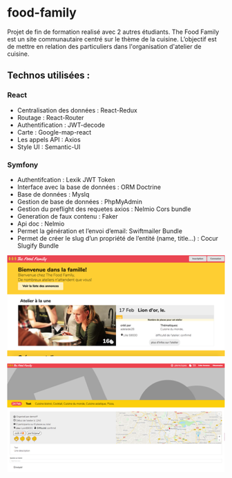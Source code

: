 # food-family


Projet de fin de formation realisé avec 2 autres étudiants. The Food Family est un site communautaire centré sur le thème de la cuisine. L’objectif est de mettre en relation des particuliers dans l'organisation d'atelier de cuisine.

## Technos utilisées :

### React
- Centralisation des données : React-Redux
- Routage : React-Router
- Authentification : JWT-decode
- Carte : Google-map-react 
- Les appels API : Axios
- Style UI : Semantic-UI

### Symfony

- Authentifcation : Lexik JWT Token
- Interface avec la base de données : ORM Doctrine
- Base de données : Myslq
- Gestion de base de données : PhpMyAdmin
- Gestion du preflight des requetes axios : Nelmio Cors bundle
- Generation de faux contenu : Faker
- Api doc : Nelmio
- Permet la génération et l’envoi d’email: Swiftmailer Bundle
- Permet de créer le slug d’un propriété de l’entité (name, title...) : Cocur Slugify Bundle


![resultat](resultat.png)

![resultat](resultat2.png)
